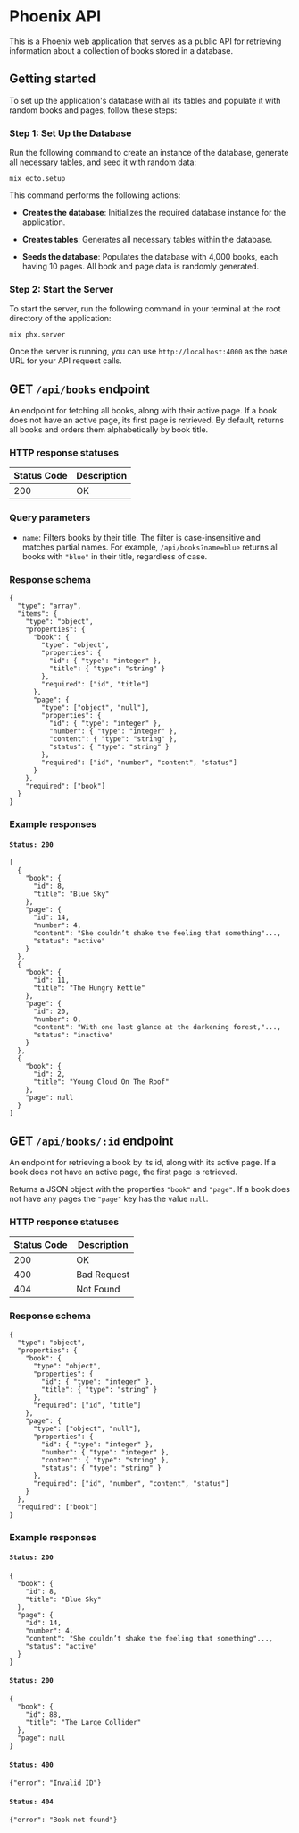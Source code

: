 # Phoenix API
This is a Phoenix web application that serves as a public API for retrieving information about a collection of books stored in a database.

## Getting started

To set up the application's database with all its tables and populate it with random books and pages, follow these steps:

### Step 1: Set Up the Database
Run the following command to create an instance of the database, generate all necessary tables, and seed it with random data:

```
mix ecto.setup
```

This command performs the following actions:

- **Creates the database**: Initializes the required database instance for the application.

- **Creates tables**: Generates all necessary tables within the database.

- **Seeds the database**: Populates the database with 4,000 books, each having 10 pages. All book and page data is randomly generated.

### Step 2: Start the Server
To start the server, run the following command in your terminal at the root directory of the application:

```
mix phx.server
```

Once the server is running, you can use `http://localhost:4000` as the base URL for your API request calls.

## GET `/api/books` endpoint
An endpoint for fetching all books, along with their active page. If a book does not have an active page, its first page is retrieved. By default, returns all books and orders them alphabetically by book title.

### HTTP response statuses

| Status Code | Description          |
|-------------|----------------------|
| 200         | OK                   |

### Query parameters
- `name`: Filters books by their title. The filter is case-insensitive and matches partial names. For example, `/api/books?name=blue` returns all books with `"blue"` in their title, regardless of case.

### Response schema
```
{
  "type": "array",
  "items": {
    "type": "object",
    "properties": {
      "book": {
        "type": "object",
        "properties": {
          "id": { "type": "integer" },
          "title": { "type": "string" }
        },
        "required": ["id", "title"]
      },
      "page": {
        "type": ["object", "null"],
        "properties": {
          "id": { "type": "integer" },
          "number": { "type": "integer" },
          "content": { "type": "string" },
          "status": { "type": "string" }
        },
        "required": ["id", "number", "content", "status"]
      }
    },
    "required": ["book"]
  }
}
```

### Example responses
#### `Status: 200`
```
[
  {
    "book": {
      "id": 8,
      "title": "Blue Sky"
    },
    "page": {
      "id": 14,
      "number": 4,
      "content": "She couldn’t shake the feeling that something"...,
      "status": "active"
    }
  },
  {
    "book": {
      "id": 11,
      "title": "The Hungry Kettle"
    },
    "page": {
      "id": 20,
      "number": 0,
      "content": "With one last glance at the darkening forest,"...,
      "status": "inactive"
    }
  },
  {
    "book": {
      "id": 2,
      "title": "Young Cloud On The Roof"
    },
    "page": null
  }
]  
```

## GET `/api/books/:id` endpoint
An endpoint for retrieving a book by its id, along with its active page. If a book does not have an active page, the first page is retrieved.

Returns a JSON object with the properties `"book"` and `"page"`. If a book does not have any pages the `"page"` key has the value `null`.

### HTTP response statuses

| Status Code | Description          |
|-------------|----------------------|
| 200         | OK                   |
| 400         | Bad Request          |
| 404         | Not Found            |

### Response schema
```
{
  "type": "object",
  "properties": {
    "book": {
      "type": "object",
      "properties": {
        "id": { "type": "integer" },
        "title": { "type": "string" }
      },
      "required": ["id", "title"]
    },
    "page": {
      "type": ["object", "null"],
      "properties": {
        "id": { "type": "integer" },
        "number": { "type": "integer" },
        "content": { "type": "string" },
        "status": { "type": "string" }
      },
      "required": ["id", "number", "content", "status"]
    }
  },
  "required": ["book"]
}
```

### Example responses
#### `Status: 200`
```
{
  "book": {
    "id": 8,
    "title": "Blue Sky"
  },
  "page": {
    "id": 14,
    "number": 4,
    "content": "She couldn’t shake the feeling that something"...,
    "status": "active"
  }
}
```

#### `Status: 200`
```
{
  "book": {
    "id": 88,
    "title": "The Large Collider"
  },
  "page": null
}
```

#### `Status: 400`
```
{"error": "Invalid ID"}
```

#### `Status: 404`
```
{"error": "Book not found"}
```
